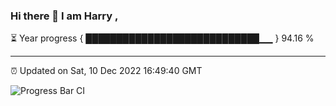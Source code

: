 ### Hi there 👋 I am Harry , 

⏳ Year progress { ████████████████████████████▁▁ } 94.16 %

---

⏰ Updated on Sat, 10 Dec 2022 16:49:40 GMT

![Progress Bar CI](https://github.com/duykhang68/duykhang68/workflows/Progress%20Bar%20CI/badge.svg)

